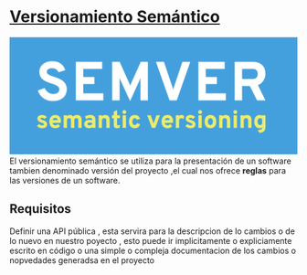 # [**Versionamiento Semántico**](https://semver.org/)
![SemVer](img/semver.png)
El versionamiento semántico se utiliza para la presentación de un software tambien denominado versión del proyecto ,el cual nos ofrece **reglas** para las versiones de un software.

## **Requisitos**
Definir una API pública , esta servira para la descripcion de lo cambios o de lo nuevo en nuestro poyecto , esto puede ir implicitamente o expliciamente escrito en código o una simple o compleja documentacion de los cambios o nopvedades generadsa en el proyecto

